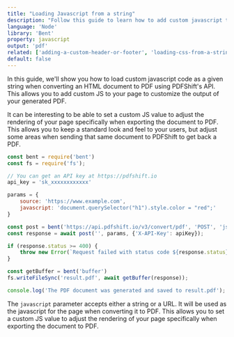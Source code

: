 ```yaml
---
title: "Loading Javascript from a string"
description: "Follow this guide to learn how to add custom javascript to your page to customize the output of your generated PDF. This allows you to modify elements on the page, add or remove content, etc. This guide uses Node and the Bent library and relies on the PDFShift's API."
language: 'Node'
library: 'Bent'
property: javascript
output: 'pdf'
related: ['adding-a-custom-header-or-footer', 'loading-css-from-a-string', 'loading-css-from-a-url', 'loading-javascript-from-a-url']
default: false
---
```


In this guide, we'll show you how to load custom javascript code as a given string when converting an HTML document to PDF using PDFShift's API. This allows you to add custom JS to your page to customize the output of your generated PDF.

It can be interesting to be able to set a custom JS value to adjust the rendering of your page specifically when exporting the document to PDF.
This allows you to keep a standard look and feel to your users, but adjust some areas when sending that same document to PDFShift to get back a PDF.

```javascript
const bent = require('bent')
const fs = require('fs');

// You can get an API key at https://pdfshift.io
api_key = 'sk_xxxxxxxxxxxx'

params = {
    source: 'https://www.example.com',
    javascript: 'document.querySelector("h1").style.color = "red";'
}

const post = bent('https://api.pdfshift.io/v3/convert/pdf', 'POST', 'json', 200);
const response = await post('', params, {'X-API-Key': apiKey});

if (response.status >= 400) {
    throw new Error(`Request failed with status code ${response.status}: ${response.data}`);
}

const getBuffer = bent('buffer')
fs.writeFileSync('result.pdf', await getBuffer(response));

console.log('The PDF document was generated and saved to result.pdf');
```

The `javascript` parameter accepts either a string or a URL. It will be used as the javascript for the page when converting it to PDF. This allows you to set a custom JS value to adjust the rendering of your page specifically when exporting the document to PDF.